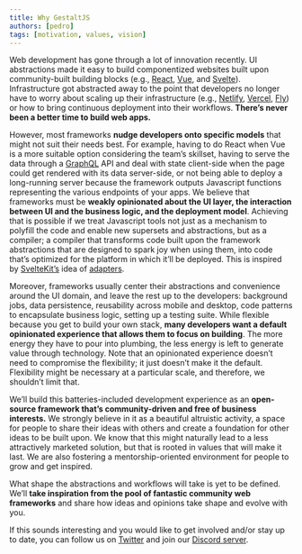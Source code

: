 ```yaml
---
title: Why GestaltJS
authors: [pedro]
tags: [motivation, values, vision]
---
```


Web development has gone through a lot of innovation recently.
UI abstractions made it easy to build componentized websites built upon community-built building blocks (e.g., [React](https://reactjs.org/), [Vue](https://vuejs.org/), and [Svelte](https://svelte.dev/)).
Infrastructure got abstracted away to the point that developers no longer have to worry about scaling up their infrastructure (e.g., [Netlify](https://netlify.com/), [Vercel](https://vercel.com/), [Fly](https://fly.io/))
or how to bring continuous deployment into their workflows.
**There’s never been a better time to build web apps.**

However,
most frameworks **nudge developers onto specific models** that might not suit their needs best.
For example,
having to do React when Vue is a more suitable option considering the team’s skillset,
having to serve the data through a [GraphQL](https://graphql.org/) API and deal with state client-side when the page could get rendered with its data server-side,
or not being able to deploy a long-running server because the framework outputs Javascript functions representing the various endpoints of your apps. We believe that frameworks must be **weakly opinionated about the UI layer, the interaction between UI and the business logic, and the deployment model**.
Achieving that is possible if we treat Javascript tools not just as a mechanism to polyfill the code and enable new supersets and abstractions,
but as a compiler;
a compiler that transforms code built upon the framework abstractions that are designed to spark joy when using them,
into code that’s optimized for the platform in which it’ll be deployed.
This is inspired by [SvelteKit’s](https://kit.svelte.dev/) idea of [adapters](https://kit.svelte.dev/docs#adapters).

Moreover, frameworks usually center their abstractions and convenience around the UI domain,
and leave the rest up to the developers:
background jobs, data persistence, reusability across mobile and desktop, code patterns to encapsulate business logic, setting up a testing suite.
While flexible because you get to build your own stack,
**many  developers want a default opinionated experience that allows them to focus on building**.
The more energy they have to pour into plumbing,
the less energy is left to generate value through technology.
Note that an opinionated experience doesn’t need to compromise the flexibility; it just doesn’t make it the default.
Flexibility might be necessary at a particular scale,
and therefore,
 we shouldn’t limit that.

We’ll build this batteries-included development experience as an **open-source framework that’s community-driven and free of business interests.**
We strongly believe in it as a beautiful altruistic activity, a space for people to share their ideas with others and create a foundation for other ideas to be built upon.
We know that this might naturally lead to a less attractively marketed solution, but that is rooted in values that will make it last.
We are also fostering a mentorship-oriented environment for people to grow and get inspired.

What shape the abstractions and workflows will take is yet to be defined. We’ll **take inspiration from the pool of fantastic community web frameworks** and share how ideas and opinions take shape and evolve with you.

If this sounds interesting and you would like to get involved and/or stay up to date,
you can follow us on [Twitter](https://twitter.com/gestaltjs) and join our [Discord server](https://discord.gg/7gvRstAKTU).
